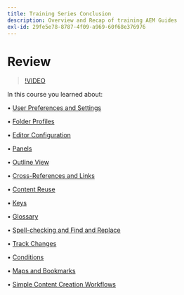 ```yaml
---
title: Training Series Conclusion
description: Overview and Recap of training AEM Guides
exl-id: 29fe5e78-8787-4f09-a969-60f68e376976
---
```

# Review

>[!VIDEO](https://video.tv.adobe.com/v/342771)

In this course you learned about:

• [User Preferences and Settings](./user-settings-preferences-toolbars.md)

• [Folder Profiles](folder-profiles.md)

• [Editor Configuration](editor-configuration.md)

• [Panels](panels.md)

• [Outline View](outline-view.md)

• [Cross-References and Links](cross-references-and-links.md)

• [Content Reuse](content-reuse.md)

• [Keys](keys.md)

• [Glossary](glossary.md)

• [Spell-checking and Find and Replace](spell-check.md)

• [Track Changes](track-changes.md)

• [Conditions](conditions.md)

• [Maps and Bookmarks](maps-and-bookmaps.md)

• [Simple Content Creation Workflows](simple-content-creation-workflows.md)

